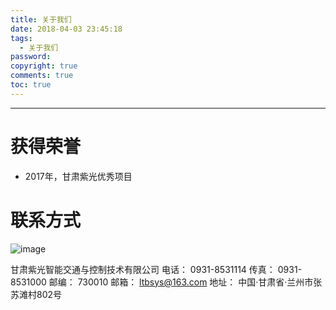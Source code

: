 ```yaml
---
title: 关于我们
date: 2018-04-03 23:45:18
tags:
  - 关于我们
password: 
copyright: true
comments: true
toc: true
---
```


---
# 获得荣誉
* 2017年，甘肃紫光优秀项目


# 联系方式
![image](http://gsunis.net/V2/image/map.png)


甘肃紫光智能交通与控制技术有限公司
电话：    0931-8531114
传真：    0931-8531000
邮编：    730010
邮箱：    ltbsys@163.com
地址：    中国·甘肃省·兰州市张苏滩村802号

